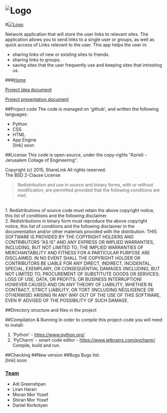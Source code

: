 # ![Logo](https://www.imageupload.co.uk/images/2015/04/14/sharelink-icon.png) 

#[![Logo](https://www.imageupload.co.uk/images/2015/05/13/sited64d8.png)](http://sharelink2015.appspot.com/ )

Network application that will store the user links to relevant sites. The application allows you to send links to a single user or groups, as well as quick access of Links relevant to the user.
This app helps the user in:
- sharing links of new or existing sites to friends.
- sharing links to groups.
- saving sites that the user frequently use and keeping sites that intresting us.

###[Home](https://github.com/moranmo29/ShareLink/wiki)

[ Project idea document](https://www.dropbox.com/s/od0sxnvmsic7szw/%D7%94%D7%92%D7%93%D7%A8%D7%AA%20%D7%94%D7%9E%D7%95%D7%A6%D7%A8.pdf?dl=0)

[ Project presentation document](https://www.dropbox.com/s/wv71w8iv3dh41ft/shareLink.pptx?dl=0)

##Project code
The code is managed on 'github', and written the following languages:
- Python
- CSS
- HTML 
- App Engine 
<br> [link] soon <br/>

##License 
This code is open-source, under the copy-rights "Azrieli - Jerusalem Collage of Engineering".

Copyright (c) 2015, ShareLink
All rights reserved.
<br>The BSD 2-Clause License<br/>
>Redistribution and use in source and binary forms, with or without modification, are permitted provided that the following conditions are met:
<br>
1. Redistributions of source code must retain the above copyright notice, this list of conditions and the following disclaimer. <br/>
2. Redistributions in binary form must reproduce the above copyright notice, this list of conditions and the following disclaimer in the documentation and/or other materials provided with the distribution.
THIS SOFTWARE IS PROVIDED BY THE COPYRIGHT HOLDERS AND CONTRIBUTORS "AS IS" AND ANY EXPRESS OR IMPLIED WARRANTIES, INCLUDING, BUT NOT LIMITED TO, THE IMPLIED WARRANTIES OF MERCHANTABILITY AND FITNESS FOR A PARTICULAR PURPOSE ARE DISCLAIMED. IN NO EVENT SHALL THE COPYRIGHT HOLDER OR CONTRIBUTORS BE LIABLE FOR ANY DIRECT, INDIRECT, INCIDENTAL, SPECIAL, EXEMPLARY, OR CONSEQUENTIAL DAMAGES (INCLUDING, BUT NOT LIMITED TO, PROCUREMENT OF SUBSTITUTE GOODS OR SERVICES; LOSS OF USE, DATA, OR PROFITS; OR BUSINESS INTERRUPTION) HOWEVER CAUSED AND ON ANY THEORY OF LIABILITY, WHETHER IN CONTRACT, STRICT LIABILITY, OR TORT (INCLUDING NEGLIGENCE OR OTHERWISE) ARISING IN ANY WAY OUT OF THE USE OF THIS SOFTWARE, EVEN IF ADVISED OF THE POSSIBILITY OF SUCH DAMAGE.

##Directory structure and files in the project

##Compilation & Running 
In order to compile this project-code you will need to install:
<br>
1. 'Python' - https://www.python.org/
2. 'PyCharm' - smart code editor - https://www.jetbrains.com/pycharm/
<br/>Compile, build and run.

##Checking 
##New version
##Bugs 
Bugs list:<br> 
[link] soon <br/>




### [Team](https://github.com/moranmo29/ShareLink/wiki/Team)
- Adi Greenshpan
- Liran Harari
- Moran Mor Yosef
- Shiran Mor Yosef
- Daniel Korkotyan
